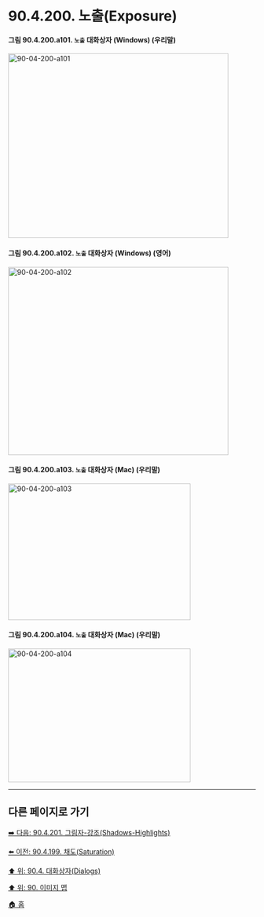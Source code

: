 # 90.4.200. 노출(Exposure)

<a id="90-04-200-a101"></a>

#### 그림 90.4.200.a101. `노출` 대화상자 (Windows) (우리말)
<img width="448" height="376" alt="90-04-200-a101" src="https://github.com/user-attachments/assets/be0b5abe-886c-4031-bbc8-9525a856bb91" />

<a id="90-04-200-a102"></a>

#### 그림 90.4.200.a102. `노출` 대화상자 (Windows) (영어)
<img width="448" height="383" alt="90-04-200-a102" src="https://github.com/user-attachments/assets/1a1202fb-5a66-471b-a289-3a1d88d70b08" />

<a id="90-04-200-a103"></a>

#### 그림 90.4.200.a103. `노출` 대화상자 (Mac) (우리말)
<img width="371" height="278" alt="90-04-200-a103" src="https://github.com/user-attachments/assets/a713ab3a-58c8-4097-8898-7557d0517cba" />

<a id="90-04-200-a104"></a>

#### 그림 90.4.200.a104. `노출` 대화상자 (Mac) (우리말)
<img width="371" height="272" alt="90-04-200-a104" src="https://github.com/user-attachments/assets/5530dfcf-e02e-411b-a5d1-8e1588a6d47d" />

***

## 다른 페이지로 가기

[➡️ 다음: 90.4.201. 그림자-강조(Shadows-Highlights)](./90-04-0201-shadows_highlights.md)

[⬅️ 이전: 90.4.199. 채도(Saturation)](./90-04-0199-saturation.md)

[⬆️ 위: 90.4. 대화상자(Dialogs)](./90-04-0000-dialogs.md)

[⬆️ 위: 90. 이미지 맵](./90-00-image-map.md)

[🏠 홈](./00-home.md)